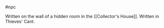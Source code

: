 #npc 

Written on the wall of a hidden room in the [[Collector's House]]. Written in Thieves' Cant. 